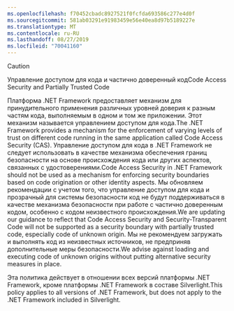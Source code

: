 ```yaml
---
ms.openlocfilehash: f70452cbadc8927521f0fcfda693586c277e4d0f
ms.sourcegitcommit: 581ab03291e91983459e56e40ea8d97b5189227e
ms.translationtype: MT
ms.contentlocale: ru-RU
ms.lasthandoff: 08/27/2019
ms.locfileid: "70041160"
---
```

> [!CAUTION]
> <span data-ttu-id="c3a33-101">Управление доступом для кода и частично доверенный код</span><span class="sxs-lookup"><span data-stu-id="c3a33-101">Code Access Security and Partially Trusted Code</span></span>
>
> <span data-ttu-id="c3a33-102">Платформа .NET Framework предоставляет механизм для принудительного применения различных уровней доверия к разным частям кода, выполняемым в одном и том же приложении. Этот механизм называется управлением доступом для кода.</span><span class="sxs-lookup"><span data-stu-id="c3a33-102">The .NET Framework provides a mechanism for the enforcement of varying levels of trust on different code running in the same application called Code Access Security (CAS).</span></span>  <span data-ttu-id="c3a33-103">Управление доступом для кода в .NET Framework не следует использовать в качестве механизма обеспечения границ безопасности на основе происхождения кода или других аспектов, связанных с удостоверениями.</span><span class="sxs-lookup"><span data-stu-id="c3a33-103">Code Access Security in .NET Framework should not  be used as a mechanism for enforcing security boundaries based on code origination or other identity aspects.</span></span> <span data-ttu-id="c3a33-104">Мы обновляем рекомендации с учетом того, что управление доступом для кода и прозрачный для системы безопасности код не будут поддерживаться в качестве механизма безопасности при работе с частично доверенным кодом, особенно с кодом неизвестного происхождения.</span><span class="sxs-lookup"><span data-stu-id="c3a33-104">We are updating our guidance to reflect that Code Access Security and Security-Transparent Code will not be supported as a security boundary with partially trusted code, especially code of unknown origin.</span></span> <span data-ttu-id="c3a33-105">Мы не рекомендуем загружать и выполнять код из неизвестных источников, не предприняв дополнительные меры безопасности.</span><span class="sxs-lookup"><span data-stu-id="c3a33-105">We advise against loading and executing code of unknown origins without putting alternative security measures in place.</span></span>
>
> <span data-ttu-id="c3a33-106">Эта политика действует в отношении всех версий платформы .NET Framework, кроме платформы .NET Framework в составе Silverlight.</span><span class="sxs-lookup"><span data-stu-id="c3a33-106">This policy applies to all versions of .NET Framework, but does not apply to the .NET Framework included in Silverlight.</span></span>

